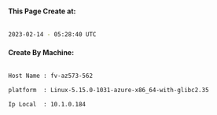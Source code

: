
   
#### This Page Create at:

```bash

2023-02-14 - 05:28:40 UTC

```

#### Create By Machine:

```bash

Host Name : fv-az573-562

platform  : Linux-5.15.0-1031-azure-x86_64-with-glibc2.35

Ip Local  : 10.1.0.184

```

